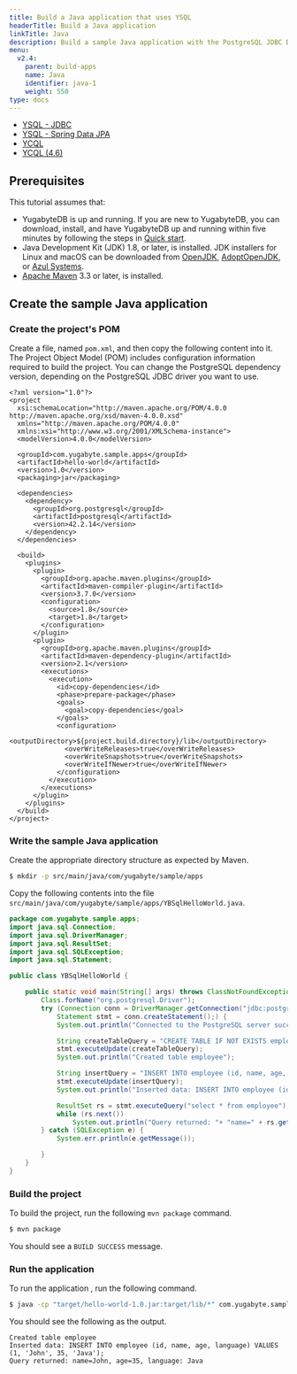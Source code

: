 ```yaml
---
title: Build a Java application that uses YSQL
headerTitle: Build a Java application
linkTitle: Java
description: Build a sample Java application with the PostgreSQL JDBC Driver and use the YSQL API to connect to and interact with YugabyteDB.
menu:
  v2.4:
    parent: build-apps
    name: Java
    identifier: java-1
    weight: 550
type: docs
---
```


<ul class="nav nav-tabs-alt nav-tabs-yb">
  <li >
    <a href="/preview/quick-start/build-apps/java/ysql-jdbc" class="nav-link active">
      <i class="icon-postgres" aria-hidden="true"></i>
      YSQL - JDBC
    </a>
  </li>
  <li >
    <a href="/preview/quick-start/build-apps/java/ysql-spring-data" class="nav-link">
      <i class="icon-postgres" aria-hidden="true"></i>
      YSQL - Spring Data JPA
    </a>
  </li>
  <li>
    <a href="/preview/quick-start/build-apps/java/ycql" class="nav-link">
      <i class="icon-cassandra" aria-hidden="true"></i>
      YCQL
    </a>
  </li>
  <li>
    <a href="/preview/quick-start/build-apps/java/ycql-4.6" class="nav-link">
      <i class="icon-cassandra" aria-hidden="true"></i>
      YCQL (4.6)
    </a>
  </li>
</ul>

## Prerequisites

This tutorial assumes that:

- YugabyteDB is up and running. If you are new to YugabyteDB, you can download, install, and have YugabyteDB up and running within five minutes by following the steps in [Quick start](../../../../quick-start/).
- Java Development Kit (JDK) 1.8, or later, is installed. JDK installers for Linux and macOS can be downloaded from [OpenJDK](http://jdk.java.net/), [AdoptOpenJDK](https://adoptopenjdk.net/), or [Azul Systems](https://www.azul.com/downloads/zulu-community/).
- [Apache Maven](https://maven.apache.org/index.html) 3.3 or later, is installed.

## Create the sample Java application

### Create the project's POM

Create a file, named `pom.xml`, and then copy the following content into it. The Project Object Model (POM) includes configuration information required to build the project. You can change the PostgreSQL dependency version, depending on the PostgreSQL JDBC driver you want to use.

```mvn
<?xml version="1.0"?>
<project
  xsi:schemaLocation="http://maven.apache.org/POM/4.0.0 http://maven.apache.org/xsd/maven-4.0.0.xsd"
  xmlns="http://maven.apache.org/POM/4.0.0"
  xmlns:xsi="http://www.w3.org/2001/XMLSchema-instance">
  <modelVersion>4.0.0</modelVersion>

  <groupId>com.yugabyte.sample.apps</groupId>
  <artifactId>hello-world</artifactId>
  <version>1.0</version>
  <packaging>jar</packaging>

  <dependencies>
    <dependency>
      <groupId>org.postgresql</groupId>
      <artifactId>postgresql</artifactId>
      <version>42.2.14</version>
    </dependency>
  </dependencies>

  <build>
    <plugins>
      <plugin>
        <groupId>org.apache.maven.plugins</groupId>
        <artifactId>maven-compiler-plugin</artifactId>
        <version>3.7.0</version>
        <configuration>
          <source>1.8</source>
          <target>1.8</target>
        </configuration>
      </plugin>
      <plugin>
        <groupId>org.apache.maven.plugins</groupId>
        <artifactId>maven-dependency-plugin</artifactId>
        <version>2.1</version>
        <executions>
          <execution>
            <id>copy-dependencies</id>
            <phase>prepare-package</phase>
            <goals>
              <goal>copy-dependencies</goal>
            </goals>
            <configuration>
              <outputDirectory>${project.build.directory}/lib</outputDirectory>
              <overWriteReleases>true</overWriteReleases>
              <overWriteSnapshots>true</overWriteSnapshots>
              <overWriteIfNewer>true</overWriteIfNewer>
            </configuration>
          </execution>
        </executions>
      </plugin>
    </plugins>
  </build>
</project>
```

### Write the sample Java application

Create the appropriate directory structure as expected by Maven.

```sh
$ mkdir -p src/main/java/com/yugabyte/sample/apps
```

Copy the following contents into the file `src/main/java/com/yugabyte/sample/apps/YBSqlHelloWorld.java`.

```java
package com.yugabyte.sample.apps;
import java.sql.Connection;
import java.sql.DriverManager;
import java.sql.ResultSet;
import java.sql.SQLException;
import java.sql.Statement;

public class YBSqlHelloWorld {

    public static void main(String[] args) throws ClassNotFoundException, SQLException {
        Class.forName("org.postgresql.Driver");
        try (Connection conn = DriverManager.getConnection("jdbc:postgresql://localhost:5433/yugabyte", "yugabyte", "yugabyte");
            Statement stmt = conn.createStatement();) {
            System.out.println("Connected to the PostgreSQL server successfully.");

            String createTableQuery = "CREATE TABLE IF NOT EXISTS employee(id int primary key, name varchar, age int, language text) ";
            stmt.executeUpdate(createTableQuery);
            System.out.println("Created table employee");

            String insertQuery = "INSERT INTO employee (id, name, age, language) VALUES (1, 'John', 35, 'Java');";
            stmt.executeUpdate(insertQuery);
            System.out.println("Inserted data: INSERT INTO employee (id, name, age, language) VALUES (1, 'John', 35, 'Java');");

            ResultSet rs = stmt.executeQuery("select * from employee");
            while (rs.next())
                System.out.println("Query returned: "+ "name=" + rs.getString(2) + ", age=" + rs.getString(3) + ", language=" + rs.getString(4));
        } catch (SQLException e) {
            System.err.println(e.getMessage());

        }
    }
}

```

### Build the project

To build the project, run the following `mvn package` command.

```sh
$ mvn package
```

You should see a `BUILD SUCCESS` message.

### Run the application

To run the application , run the following command.

```sh
$ java -cp "target/hello-world-1.0.jar:target/lib/*" com.yugabyte.sample.apps.YBSqlHelloWorld
```

You should see the following as the output.

```
Created table employee
Inserted data: INSERT INTO employee (id, name, age, language) VALUES (1, 'John', 35, 'Java');
Query returned: name=John, age=35, language: Java
```
